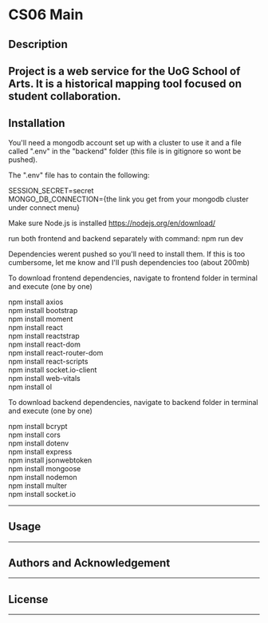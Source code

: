 # CS06 Main
## Description
>
Project is a web service for the UoG School of Arts. It is a historical mapping tool focused on student collaboration.
---
## Installation
>
You'll need a mongodb account set up with a cluster to use it and a file called ".env" in the "backend" folder (this file is in gitignore so wont be pushed).  

 

The ".env" file has to contain the following:  
 
SESSION_SECRET=secret  
MONGO_DB_CONNECTION={the link you get from your mongodb cluster under connect menu}

 

Make sure Node.js is installed https://nodejs.org/en/download/  

 

run both frontend and backend separately with command: npm run dev  

 

Dependencies werent pushed so you'll need to install them. If this is too cumbersome, let me know and I'll push dependencies too (about 200mb)  

 

To download frontend dependencies, navigate to frontend folder in terminal and execute (one by one)  
 

npm install axios  
npm install bootstrap  
npm install moment  
npm install react  
npm install reactstrap  
npm install react-dom  
npm install react-router-dom  
npm install react-scripts  
npm install socket.io-client  
npm install web-vitals  
npm install ol  


To download backend dependencies, navigate to backend folder in terminal and execute (one by one)   


npm install bcrypt   
npm install cors  
npm install dotenv  
npm install express  
npm install jsonwebtoken     
npm install mongoose  
npm install nodemon  
npm install multer  
npm install socket.io  


---
## Usage
>
---
## Authors and Acknowledgement
>
---
## License
>
---
